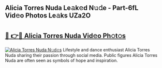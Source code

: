 ## Alicia Torres Nuda Le𝚊k𝚎d N𝚞𝚍e - Part-6fL Vid𝚎o Photos Le𝚊ks UZa2O

# <h2><a href="http://fbbuhav.evod.top/?m=Alicia+Torres+Nuda">🔗 👉🔴 Alicia Torres Nuda Vid𝚎o Ph𝚘t𝚘s</a></h2>

[![Alicia Torres Nuda N𝚞d𝚎s](https://i.imgur.com/8V9OHl7.gif)](http://fbbuhav.evod.top/?m=Alicia+Torres+Nuda)
Lifestyle and dance enthusiast Alicia Torres Nuda sharing their passion through social media. Public figures Alicia Torres Nuda are often seen as symbols of hope and inspiration. 
